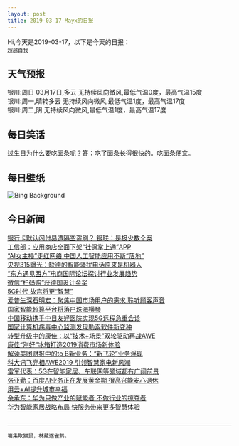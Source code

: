 ```yaml
---
layout: post
title: 2019-03-17-Mayx的日报
---
```


Hi,今天是2019-03-17，以下是今天的日报：<br><small>
超越自我</small><!--more-->
## 天气预报
银川:周日 03月17日,多云 无持续风向微风,最低气温0度，最高气温15度<br>银川:周一,晴转多云 无持续风向微风,最低气温1度，最高气温17度<br>银川:周二,阴 无持续风向微风,最低气温1度，最高气温17度
## 每日笑话
过生日为什么要吃面条呢？答：吃了面条长得很快的。吃面条便宜。
## 每日壁纸
![Bing Background](https://cn.bing.com/th?id=OHR.RedandWhite_EN-US6851736062_1920x1080.jpg&rf=NorthMale_1920x1080.jpg&pid=hp "'Infinite Variety: Three Centuries of Red and White Quilts' at the American Folk Art Museum in New York City in 2011, for National Quilting Day (© Shannon Stapleton/Reuters)")
## 今日新闻

[银行卡默认闪付易遭隔空盗刷？ 银联：是极少数个案](http://it.people.com.cn/n1/2019/0316/c1009-30979349.html)   
[工信部：应用商店全面下架“社保掌上通”APP](http://it.people.com.cn/n1/2019/0316/c1009-30979346.html)   
[“AI女主播”走红网络 中国人工智能应用不断“落地”](http://it.people.com.cn/n1/2019/0316/c1009-30979347.html)   
[央视315曝光：缺德的智能骚扰电话原来是机器人](http://it.people.com.cn/n1/2019/0316/c1009-30979348.html)   
[“东方遇见西方”电商国际论坛探讨行业发展趋势](http://it.people.com.cn/n1/2019/0316/c1009-30979298.html)   
[微信“扫码购”获德国设计金奖](http://it.people.com.cn/n1/2019/0316/c1009-30979304.html)   
[5G时代 故宫将更“智慧”](http://it.people.com.cn/n1/2019/0316/c1009-30979203.html)   
[爱普生深石明宏：聚焦中国市场用户的需求 聆听顾客声音](http://it.people.com.cn/n1/2019/0316/c1009-30979013.html)   
[国家智能超算平台将落户珠海横琴](http://it.people.com.cn/n1/2019/0315/c1009-30978853.html)   
[中国移动携手中日友好医院实现5G远程急重会诊](http://it.people.com.cn/n1/2019/0315/c1009-30978778.html)   
[国家计算机病毒中心监测发现勒索软件新变种](http://it.people.com.cn/n1/2019/0315/c1009-30978742.html)   
[转型升级中的康佳：以“技术+场景”双轮驱动再战AWE](http://it.people.com.cn/n1/2019/0315/c1009-30978637.html)   
[康佳“刚好”冰箱打造2019消费市场新体验](http://it.people.com.cn/n1/2019/0315/c1009-30978358.html)   
[解读美团财报中的to B新业务：“新飞轮”业务浮现](http://it.people.com.cn/n1/2019/0315/c1009-30978354.html)   
[科大讯飞亮相AWE2019 引领智慧家电新风潮](http://it.people.com.cn/n1/2019/0315/c1009-30978350.html)   
[雷军代表：5G在智能家居、车联网等领域都有广阔前景](http://it.people.com.cn/n1/2019/0315/c1009-30978589.html)   
[张亚勤：百度AI业务正在发展黄金期 很高兴能安心退休](http://it.people.com.cn/n1/2019/0315/c1009-30978408.html)   
[用云+AI提升城市幸福](http://it.people.com.cn/n1/2019/0315/c1009-30978125.html)   
[余承东：华为只做产业的赋能者 不做行业的掠夺者](http://it.people.com.cn/n1/2019/0315/c1009-30978230.html)   
[华为智能家居战略布局 快服务带来更多智慧体验](http://it.people.com.cn/n1/2019/0315/c1009-30977753.html)   
<br />

***

<small>墉集欺猫鼠，林藏逐雀鹯。</small>

